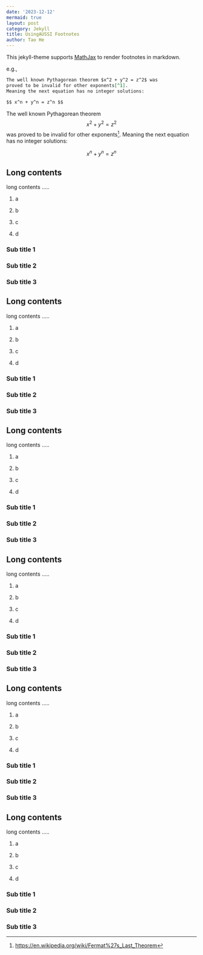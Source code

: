 ```yaml
---
date: '2023-12-12'
mermaid: true
layout: post
category: Jekyll
title: UsingAUSSI Footnotes
author: Tao He
---
```


This jekyll-theme supports [MathJax](https://www.mathjax.org/) to render
footnotes in markdown.

e.g.,

~~~~~~~~~~~~~~~~~~~~~~~~~~~~~~~~~~~~~~~~~~~~~~~~~~~~~~~~~~~~~~~~~~~~~~~ markdown
The well known Pythagorean theorem $x^2 + y^2 = z^2$ was
proved to be invalid for other exponents[^1].
Meaning the next equation has no integer solutions:

$$ x^n + y^n = z^n $$
~~~~~~~~~~~~~~~~~~~~~~~~~~~~~~~~~~~~~~~~~~~~~~~~~~~~~~~~~~~~~~~~~~~~~~~~~~~~~~~~

The well known Pythagorean theorem $$x^2 + y^2 = z^2$$ was proved to be invalid
for other exponents[^1]. Meaning the next equation has no integer solutions:

[^1]: <https://en.wikipedia.org/wiki/Fermat%27s_Last_Theorem>

$$
 x^n + y^n = z^n 
$$

Long contents
-------------

long contents .....

1.  a

2.  b

3.  c

4.  d

### Sub title 1

### Sub title 2

### Sub title 3

Long contents
-------------

long contents .....

1.  a

2.  b

3.  c

4.  d

### Sub title 1

### Sub title 2

### Sub title 3

Long contents
-------------

long contents .....

1.  a

2.  b

3.  c

4.  d

### Sub title 1

### Sub title 2

### Sub title 3

Long contents
-------------

long contents .....

1.  a

2.  b

3.  c

4.  d

### Sub title 1

### Sub title 2

### Sub title 3

Long contents
-------------

long contents .....

1.  a

2.  b

3.  c

4.  d

### Sub title 1

### Sub title 2

### Sub title 3

Long contents
-------------

long contents .....

1.  a

2.  b

3.  c

4.  d

### Sub title 1

### Sub title 2

### Sub title 3
